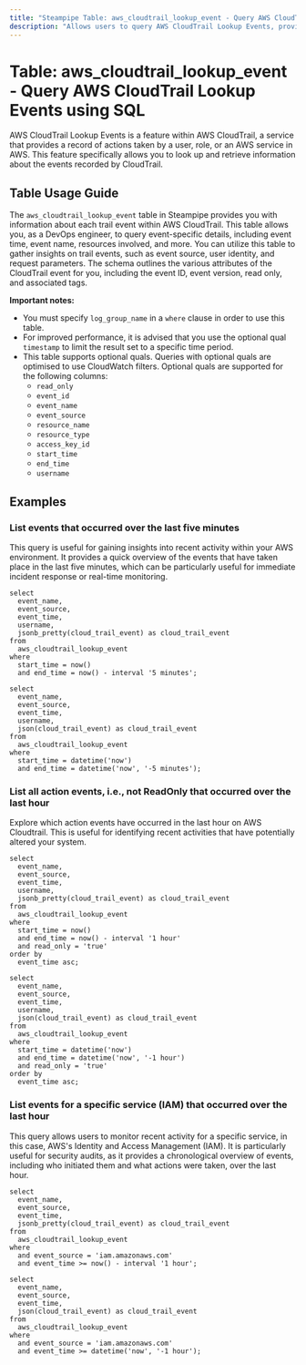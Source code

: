 ```yaml
---
title: "Steampipe Table: aws_cloudtrail_lookup_event - Query AWS CloudTrail Lookup Events using SQL"
description: "Allows users to query AWS CloudTrail Lookup Events, providing information about each trail event within AWS CloudTrail. The table can be used to retrieve details such as the event time, event name, resources involved, and much more."
---
```


# Table: aws_cloudtrail_lookup_event - Query AWS CloudTrail Lookup Events using SQL

AWS CloudTrail Lookup Events is a feature within AWS CloudTrail, a service that provides a record of actions taken by a user, role, or an AWS service in AWS. This feature specifically allows you to look up and retrieve information about the events recorded by CloudTrail.

## Table Usage Guide

The `aws_cloudtrail_lookup_event` table in Steampipe provides you with information about each trail event within AWS CloudTrail. This table allows you, as a DevOps engineer, to query event-specific details, including event time, event name, resources involved, and more. You can utilize this table to gather insights on trail events, such as event source, user identity, and request parameters. The schema outlines the various attributes of the CloudTrail event for you, including the event ID, event version, read only, and associated tags.

**Important notes:**
- You must specify `log_group_name` in a `where` clause in order to use this table.
- For improved performance, it is advised that you use the optional qual `timestamp` to limit the result set to a specific time period.
- This table supports optional quals. Queries with optional quals are optimised to use CloudWatch filters. Optional quals are supported for the following columns:
  - `read_only`
  - `event_id`
  - `event_name`
  - `event_source`
  - `resource_name`
  - `resource_type`
  - `access_key_id`
  - `start_time`
  - `end_time`
  - `username`

## Examples

### List events that occurred over the last five minutes
This query is useful for gaining insights into recent activity within your AWS environment. It provides a quick overview of the events that have taken place in the last five minutes, which can be particularly useful for immediate incident response or real-time monitoring.

```sql+postgres
select
  event_name,
  event_source,
  event_time,
  username,
  jsonb_pretty(cloud_trail_event) as cloud_trail_event
from
  aws_cloudtrail_lookup_event
where
  start_time = now()
  and end_time = now() - interval '5 minutes';
```

```sql+sqlite
select
  event_name,
  event_source,
  event_time,
  username,
  json(cloud_trail_event) as cloud_trail_event
from
  aws_cloudtrail_lookup_event
where
  start_time = datetime('now')
  and end_time = datetime('now', '-5 minutes');
```

### List all action events, i.e., not ReadOnly that occurred over the last hour
Explore which action events have occurred in the last hour on AWS Cloudtrail. This is useful for identifying recent activities that have potentially altered your system.

```sql+postgres
select
  event_name,
  event_source,
  event_time,
  username,
  jsonb_pretty(cloud_trail_event) as cloud_trail_event
from
  aws_cloudtrail_lookup_event
where
  start_time = now()
  and end_time = now() - interval '1 hour'
  and read_only = 'true'
order by
  event_time asc;
```

```sql+sqlite
select
  event_name,
  event_source,
  event_time,
  username,
  json(cloud_trail_event) as cloud_trail_event
from
  aws_cloudtrail_lookup_event
where
  start_time = datetime('now')
  and end_time = datetime('now', '-1 hour')
  and read_only = 'true'
order by
  event_time asc;
```

### List events for a specific service (IAM) that occurred over the last hour
This query allows users to monitor recent activity for a specific service, in this case, AWS's Identity and Access Management (IAM). It is particularly useful for security audits, as it provides a chronological overview of events, including who initiated them and what actions were taken, over the last hour.

```sql+postgres
select
  event_name,
  event_source,
  event_time,
  jsonb_pretty(cloud_trail_event) as cloud_trail_event
from
  aws_cloudtrail_lookup_event
where
  and event_source = 'iam.amazonaws.com'
  and event_time >= now() - interval '1 hour';
```

```sql+sqlite
select
  event_name,
  event_source,
  event_time,
  json(cloud_trail_event) as cloud_trail_event
from
  aws_cloudtrail_lookup_event
where
  and event_source = 'iam.amazonaws.com'
  and event_time >= datetime('now', '-1 hour');
```